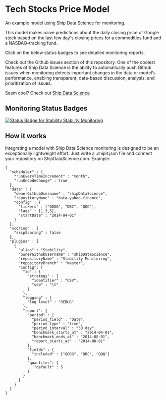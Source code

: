 Tech Stocks Price Model
==============

An example model using Ship Data Science for monitoring.

This model makes naive predictions
about the daily closing price of Google stock based on 
the last few day's closing prices for a commodities fund
and a NASDAQ-tracking fund.

Click on the below status badges to see detailed monitoring reports.

Check out the Github issues section of this repository.
 One of the coolest features of Ship Data Science is the ability to automatically push Github issues 
when monitoring detects important changes in the data or model's performance, enabling transparent, data-based
discussion, analysis, and prioritization of issues.

Seem cool? Check out [Ship Data Science](http://www.shipdatascience.com)  

Monitoring Status Badges
--------------------
[![Status Badge for Stability ](http://staging.shipdatascience.com/api/v1/badges?plugin_id=1&statsmodel_id=1 "Stability") Stability Monitoring](http://staging.shipdatascience.com/api/v1/report_summary?statsmodel_id=1&plugin_id=1)


How it works
-----------
Integrating a model with Ship Data Science monitoring is designed to be an exceptionally lightweight effort. Just write a .shipit.json file and connect your repository on ShipDataScience.com. Example:
```
{
  "scheduler" : {
    "runEveryTimeIncrement" : "month",
    "runOnCodeChange" : true
  },
  "data" : {
    "ownerGithubUsername" : "shipDataScience",
    "repositoryName" : "data-yahoo-finance",
    "config" : {
      "tickers" : ["GOOG", "DBC", "QQQ"], 
      "lags" : [1,3,5],
      "startDate" : "2014-04-01"
    }
  },
  "scoring" : {
    "skipScoring" : false
  },
  "plugins" : [
    {
      "alias" : "Stability",
      "ownerGithubUsername" : "shipDataScience",
      "repositoryName" : "Stability-Monitoring",
      "repositoryBranch" : "master",
      "config": {
        "io" : {
          "strategy" : {
            "identifier" : "CSV",
            "sep" : "\t"
          }
        },
        "logging" : {
          "log_level" : "DEBUG"
        },
        "report": {
          "period" : {
            "period_field" : "Date",
            "period_type" : "time",
            "period_interval" : "30 day",
            "benchmark_starts_at" : "2014-04-01",
            "benchmark_ends_at" : "2014-08-01",
            "report_starts_at" : "2014-08-01"
          },
          "fields" : {
            "included" : ["GOOG", "DBC", "QQQ"]
          },
          "quantiles": {
             "default" : 5
          }
        } 
      }
    }
  ]
}
```


